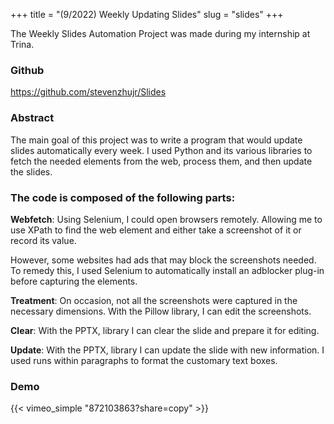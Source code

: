+++
title = "(9/2022) Weekly Updating Slides"
slug = "slides"
+++

The Weekly Slides Automation Project was made during my internship at Trina.

### Github
https://github.com/stevenzhujr/Slides

### Abstract

The main goal of this project was to write a program that would update slides automatically every week. I used Python and its various libraries to fetch the needed elements from the web, process them, and then update the slides.

### The code is composed of the following parts:

**Webfetch**: Using Selenium, I could open browsers remotely. Allowing me to use XPath to find the web element and either take a screenshot of it or record its value. 

However, some websites had ads that may block the screenshots needed. To remedy this, I used Selenium to automatically install an adblocker plug-in before capturing the elements.

**Treatment**: On occasion, not all the screenshots were captured in the necessary dimensions. With the Pillow library, I can edit the screenshots. 

**Clear**: With the PPTX, library I can clear the slide and prepare it for editing.

**Update**: With the PPTX, library I can update the slide with new information. I used runs within paragraphs to format the customary text boxes.

### Demo
{{< vimeo_simple "872103863?share=copy" >}}